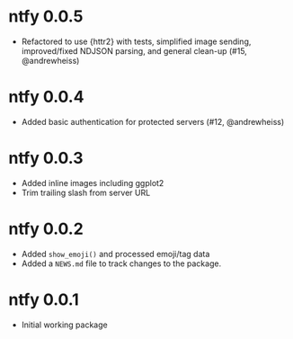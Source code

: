 # ntfy 0.0.5

* Refactored to use {httr2} with tests, simplified image sending, improved/fixed 
  NDJSON parsing, and general clean-up (#15, @andrewheiss)

# ntfy 0.0.4

* Added basic authentication for protected servers (#12, @andrewheiss)

# ntfy 0.0.3

* Added inline images including ggplot2
* Trim trailing slash from server URL

# ntfy 0.0.2

* Added `show_emoji()` and processed emoji/tag data
* Added a `NEWS.md` file to track changes to the package.

# ntfy 0.0.1

* Initial working package
